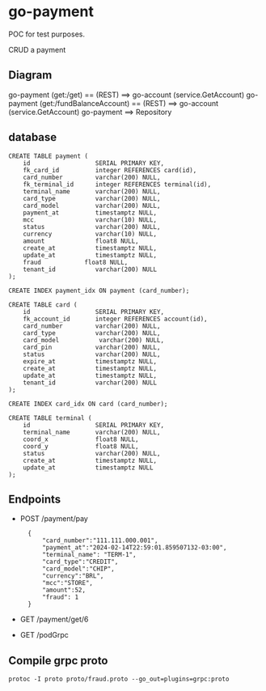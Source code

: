 # go-payment

POC for test purposes.

CRUD a payment

## Diagram

go-payment (get:/get) == (REST) ==> go-account (service.GetAccount)
go-payment (get:/fundBalanceAccount) == (REST) ==> go-account (service.GetAccount)
go-payment ==> Repository

## database

    CREATE TABLE payment (
        id                  SERIAL PRIMARY KEY,
        fk_card_id          integer REFERENCES card(id),
        card_number         varchar(200) NULL,
        fk_terminal_id      integer REFERENCES terminal(id),
        terminal_name       varchar(200) NULL,
        card_type           varchar(200) NULL,
        card_model          varchar(200) NULL,
        payment_at          timestamptz NULL,
        mcc                 varchar(10) NULL,
        status              varchar(200) NULL,
        currency            varchar(10) NULL,   
        amount              float8 NULL,
        create_at           timestamptz NULL,
        update_at           timestamptz NULL,
        fraud            float8 NULL,
        tenant_id           varchar(200) NULL
    );

    CREATE INDEX payment_idx ON payment (card_number);

    CREATE TABLE card (
        id                  SERIAL PRIMARY KEY,
        fk_account_id       integer REFERENCES account(id),
        card_number         varchar(200) NULL,
        card_type           varchar(200) NULL,
        card_model           varchar(200) NULL,
        card_pin            varchar(200) NULL,
        status              varchar(200) NULL,
        expire_at           timestamptz NULL,
        create_at           timestamptz NULL,
        update_at           timestamptz NULL,
        tenant_id           varchar(200) NULL
    );

    CREATE INDEX card_idx ON card (card_number);

    CREATE TABLE terminal (
        id                  SERIAL PRIMARY KEY,
        terminal_name       varchar(200) NULL,
        coord_x             float8 NULL,
        coord_y             float8 NULL,
        status              varchar(200) NULL,
        create_at           timestamptz NULL,
        update_at           timestamptz NULL
    );

## Endpoints

+ POST /payment/pay

        {
            "card_number":"111.111.000.001",
            "payment_at":"2024-02-14T22:59:01.859507132-03:00",
            "terminal_name": "TERM-1",
            "card_type":"CREDIT",
            "card_model":"CHIP",
            "currency":"BRL",
            "mcc":"STORE",
            "amount":52,
            "fraud": 1
        }
                
+ GET  /payment/get/6

+ GET  /podGrpc

## Compile grpc proto

    protoc -I proto proto/fraud.proto --go_out=plugins=grpc:proto
